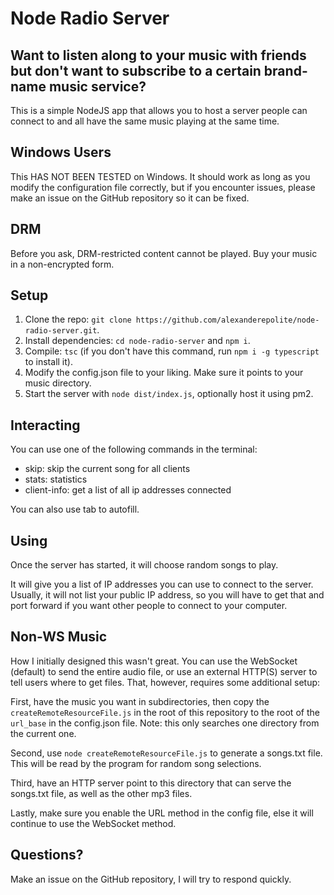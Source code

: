 # Node Radio Server

## Want to listen along to your music with friends but don't want to subscribe to a certain brand-name music service?

This is a simple NodeJS app that allows you to host a server people can connect to and all have the same music playing
at the same time.

## Windows Users
This HAS NOT BEEN TESTED on Windows.  It should work as long as you modify the
configuration file correctly, but if you encounter issues, please make an
issue on the GitHub repository so it can be fixed.

## DRM
Before you ask, DRM-restricted content cannot be played.  Buy your music in a non-encrypted form.

## Setup

1. Clone the repo: `git clone https://github.com/alexanderepolite/node-radio-server.git`.
2. Install dependencies: `cd node-radio-server` and `npm i`.
3. Compile: `tsc` (if you don't have this command, run `npm i -g typescript` to install it).
4. Modify the config.json file to your liking.  Make sure it points to your music directory.
5. Start the server with `node dist/index.js`, optionally host it using pm2.

## Interacting
You can use one of the following commands in the terminal:
- skip: skip the current song for all clients
- stats: statistics
- client-info: get a list of all ip addresses connected

You can also use tab to autofill.

## Using
Once the server has started, it will choose random songs to play.

It will give you a list of IP addresses you can use to connect to the server.  Usually, it will not list your public
IP address, so you will have to get that and port forward if you want other people to connect to your computer.

## Non-WS Music
How I initially designed this wasn't great.  You can use the WebSocket (default) to send the entire audio file, or use
an external HTTP(S) server to tell users where to get files.  That, however, requires some additional setup:

First, have the music you want in subdirectories, then copy the `createRemoteResourceFile.js` in the root of this repository
to the root of the `url_base` in the config.json file.  Note: this only searches one directory from the current one.

Second, use `node createRemoteResourceFile.js` to generate a songs.txt file.  This will be read by the program for random song selections.

Third, have an HTTP server point to this directory that can serve the songs.txt file, as well as the other mp3 files.

Lastly, make sure you enable the URL method in the config file, else it will continue to use the WebSocket method.

## Questions?

Make an issue on the GitHub repository, I will try to respond quickly.
